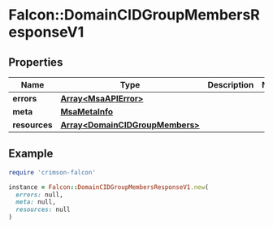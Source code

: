 # Falcon::DomainCIDGroupMembersResponseV1

## Properties

| Name | Type | Description | Notes |
| ---- | ---- | ----------- | ----- |
| **errors** | [**Array&lt;MsaAPIError&gt;**](MsaAPIError.md) |  |  |
| **meta** | [**MsaMetaInfo**](MsaMetaInfo.md) |  |  |
| **resources** | [**Array&lt;DomainCIDGroupMembers&gt;**](DomainCIDGroupMembers.md) |  |  |

## Example

```ruby
require 'crimson-falcon'

instance = Falcon::DomainCIDGroupMembersResponseV1.new(
  errors: null,
  meta: null,
  resources: null
)
```

